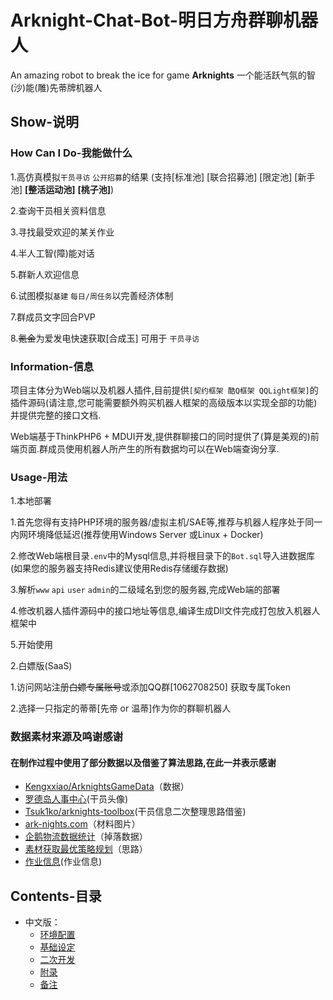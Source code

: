 # Arknight-Chat-Bot-明日方舟群聊机器人
  An amazing robot to break the ice for game **Arknights** 
  一个能活跃气氛的智(沙)能(雕)先蒂牌机器人
  
## Show-说明
### How Can I Do-我能做什么
  1.高仿真模拟`干员寻访` `公开招募`的结果 (支持[标准池] [联合招募池] [限定池] [新手池] **[整活运动池]** **[桃子池]**)

  2.查询干员相关资料信息

  3.寻找最受欢迎的某关作业

  4.半人工智(障)能对话
  
  5.群新人欢迎信息
  
  6.试图模拟`基建` `每日/周任务`以完善经济体制
  
  7.群成员文字回合PVP
  
  8.~~氪金~~为爱发电快速获取[合成玉] 可用于 `干员寻访`
### Information-信息
  项目主体分为Web端以及机器人插件,目前提供`[契约框架 酷Q框架 QQLight框架]`的插件源码(请注意,您可能需要额外购买机器人框架的高级版本以实现全部的功能)并提供完整的接口文档.

  Web端基于ThinkPHP6 + MDUI开发,提供群聊接口的同时提供了(算是美观的)前端页面.群成员使用机器人所产生的所有数据均可以在Web端查询分享.
### Usage-用法
  1.本地部署
  
   1.首先您得有支持PHP环境的服务器/虚拟主机/SAE等,推荐与机器人程序处于同一内网环境降低延迟(推荐使用Windows Server 或Linux + Docker)
    
   2.修改Web端根目录`.env`中的Mysql信息,并将根目录下的`Bot.sql`导入进数据库(如果您的服务器支持Redis建议使用Redis存储缓存数据)
    
   3.解析`www` `api` `user` `admin`的二级域名到您的服务器,完成Web端的部署
   
   4.修改机器人插件源码中的接口地址等信息,编译生成Dll文件完成打包放入机器人框架中
   
   5.开始使用
   
  2.白嫖版(SaaS)
  
   1.访问网站注册~~白嫖专属账号~~或添加QQ群[1062708250] 获取专属Token
   
   2.选择一只指定的蒂蒂[先帝 or 温蒂]作为你的群聊机器人
### 数据素材来源及鸣谢感谢
  #### 在制作过程中使用了部分数据以及借鉴了算法思路,在此一并表示感谢
  
  - [Kengxxiao/ArknightsGameData](https://github.com/Kengxxiao/ArknightsGameData)（数据）
  - [罗德岛人事中心](https://amiya.xyz/)(干员头像)
  - [Tsuk1ko/arknights-toolbox](https://github.com/Tsuk1ko/arknights-toolbox)(干员信息二次整理思路借鉴)
  - [ark-nights.com](https://github.com/Houdou/arkgraph)（材料图片）
  - [企鹅物流数据统计](https://penguin-stats.io/)（掉落数据）
  - [素材获取最优策略规划](https://bbs.nga.cn/read.php?tid=17507710)（思路）
  - [作业信息](https://www.bigfun.cn/post/14680)(作业信息)
## Contents-目录
* 中文版：
	* [环境配置](#环境配置-中文)  
	* [基础设定](#基础设定-中文)
	* [二次开发](#二次开发-中文)
	* [附录](#附录-中文)
	* [备注](#备注-中文)

